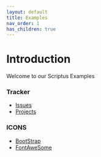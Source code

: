 ```yaml
---
layout: default
title: Examples
nav_order: 1
has_children: true
---
```

# Introduction

Welcome to our Scriptus Examples

### Tracker
* [Issues](https://github.com/mehery-soccom/mehery-tracker/issues)
* [Projects](https://github.com/orgs/mehery-soccom/projects/3)

### ICONS
* [BootStrap](https://icons.getbootstrap.com/)
* [FontAweSome](https://fontawesome.com/v5.15/icons?d=gallery&p=2)
